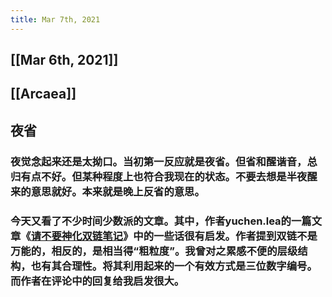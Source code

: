 ```yaml
---
title: Mar 7th, 2021
---
```


## [[Mar 6th, 2021]]
## [[Arcaea]]
## 夜省
### 夜觉念起来还是太拗口。当初第一反应就是夜省。但省和醒谐音，总归有点不好。但某种程度上也符合我现在的状态。不要去想是半夜醒来的意思就好。本来就是晚上反省的意思。
### 今天又看了不少时间少数派的文章。其中，作者yuchen.lea的一篇文章《[请不要神化双链笔记](https://sspai.com/post/65273)》中的一些话很有启发。作者提到双链不是万能的，相反的，是相当得“粗粒度”。我曾对之累感不便的层级结构，也有其合理性。将其利用起来的一个有效方式是三位数字编号。而作者在评论中的回复给我启发很大。
###
